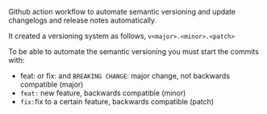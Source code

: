 Github action workflow to automate semantic versioning and update changelogs and release notes automatically.

It created a versioning system as follows,
`v<major>.<minor>.<patch>`

To be able to automate the semantic versioning you must start the commits with:

- feat: or fix: and `BREAKING CHANGE`: major change, not backwards compatible (major)
- `feat:` new feature, backwards compatible (minor)
- `fix:`fix to a certain feature, backwards compatible (patch)
